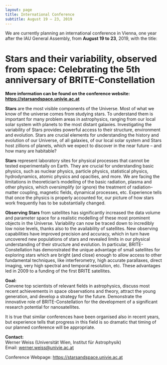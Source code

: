 ```yaml
---
layout: page
title: International Conference
subtitle: August 19 – 23, 2019
---
```

We are currently planning an international conference in Vienna, one
year after the IAU General Assembly, from **August 19 to 23**, 2019,
with the title:

# Stars and their variability, observed from space: Celebrating the 5th anniversary of BRITE-Constellation

**More information can be found on the conference website: https://starsandspace.univie.ac.at**

**Stars** are the most visible components of the Universe. Most of what we
know of the universe comes from studying stars. To understand them is
important for many problem areas in astrophysics, ranging from our local
solar system with planets to the most distant galaxies. Investigating
the variability of Stars provides powerful access to their structure,
environment and evolution. Stars are crucial elements for understanding
the history and evolution of our Universe, of all galaxies, of our local
solar system and Stars host zillions of planets, which we expect to
discover in the near future – and how many are habitable?

**Stars** represent laboratory sites for physical processes that cannot be
tested experimentally on Earth. They are crucial for understanding basic
physics, such as nuclear physics, particle physics, statistical physics,
hydrodynamics, atomic physics and opacities, and more. We are facing the
limitations in theoretician’s modelling of the basic radiation, plasma
and other physics, which oversimplify (or ignore) the treatment of
radiation–matter coupling, magnetic fields, dynamical processes, etc.
Experience tells that once the physics is properly accounted for, our
picture of how stars work frequently has to be substantially changed.

**Observing Stars** from satellites has significantly increased the data
volume and parameter space for a realistic modelling of these most
prominent objects in the Universe. Variability can now be traced down
to incredibly low noise levels, thanks also to the availability of
satellites. New observing capabilities have improved precision and
accuracy, which in turn have uncovered new populations of stars and
revealed limits in our physical understanding of their structure and
evolution. In particular, BRITE-Constellation has demonstrated the unique
advantage of small satellites for exploring stars which are bright
(and close) enough to allow access to other fundamental techniques,
like interferometry, high accurate parallaxes, direct imaging, very
high spectral and temporal resolution, etc. These advantages led in 2009
to a funding of the first BRITE satellites.

**Goal:**\
Convene top scientists of relevant fields in astrophysics, discuss most
recent achievements in space observations and theory, attract the young
generation, and develop a strategy for the future. Demonstrate the
innovative role of BRITE-Constellation for the development of a
significant research potential for nanosatellites.

It is true that similar conferences have been organised also in recent
years, but experience tells that progress in this field is so dramatic
that timing of our planned conference will be appropriate.

**Contact:**\
Werner Weiss (Universität Wien, Institut für Astrophysik)\
Email: werner.weiss@univie.ac.at

Conference Webpage: https://starsandspace.univie.ac.at